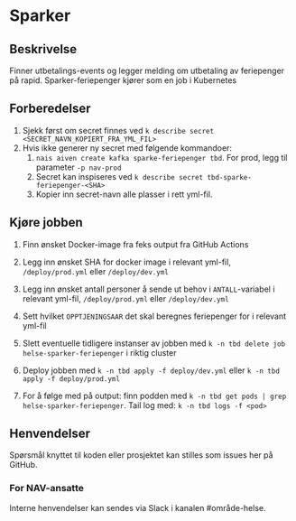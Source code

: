 # Sparker

## Beskrivelse

Finner utbetalings-events og legger melding om utbetaling av feriepenger på rapid.
Sparker-feriepenger kjører som en job i Kubernetes

## Forberedelser
1. Sjekk først om secret finnes ved `k describe secret <SECRET_NAVN_KOPIERT_FRA_YML_FIL>`
2. Hvis ikke generer ny secret med følgende kommandoer:
   1. `nais aiven create kafka sparke-feriepenger tbd`. For prod, legg til parameter `-p nav-prod`
   2. Secret kan inspiseres ved `k describe secret tbd-sparke-feriepenger-<SHA>`
   3. Kopier inn secret-navn alle plasser i rett yml-fil.

## Kjøre jobben
1. Finn ønsket Docker-image fra feks output fra GitHub Actions

1. Legg inn ønsket SHA for docker image i relevant yml-fil, `/deploy/prod.yml` eller `/deploy/dev.yml`
1. Legg inn ønsket antall personer å sende ut behov i `ANTALL`-variabel i relevant yml-fil, `/deploy/prod.yml` eller `/deploy/dev.yml`
1. Sett hvilket `OPPTJENINGSAAR` det skal beregnes feriepenger for i relevant yml-fil
1. Slett eventuelle tidligere instanser av jobben med `k -n tbd delete job helse-sparker-feriepenger` i riktig cluster
1. Deploy jobben med `k -n tbd apply -f deploy/dev.yml` eller `k -n tbd apply -f deploy/prod.yml`
1. For å følge med på output: finn podden med `k -n tbd get pods | grep helse-sparker-feriepenger`. Tail log med: `k -n tbd logs -f <pod>`

## Henvendelser
Spørsmål knyttet til koden eller prosjektet kan stilles som issues her på GitHub.

### For NAV-ansatte
Interne henvendelser kan sendes via Slack i kanalen #område-helse.
